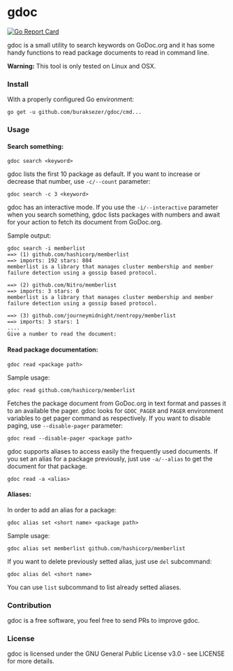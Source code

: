 # gdoc
[![Go Report Card](https://goreportcard.com/badge/github.com/buraksezer/gdoc)](https://goreportcard.com/report/github.com/buraksezer/gdoc)

gdoc is a small utility to search keywords on GoDoc.org and it has some handy functions to read package documents to read in command line.

**Warning:** This tool is only tested on Linux and OSX. 

### Install
With a properly configured Go environment:

```
go get -u github.com/buraksezer/gdoc/cmd...
```

### Usage
#### Search something:

```
gdoc search <keyword>
```
gdoc lists the first 10 package as default. If you want to increase or decrease that number, use `-c/--count` parameter:

```
gdoc search -c 3 <keyword>
```
gdoc has an interactive mode. If you use the `-i/--interactive` parameter when you search something, gdoc lists packages with numbers and
await for your action to fetch its document from GoDoc.org.

Sample output:
```
gdoc search -i memberlist
==> (1) github.com/hashicorp/memberlist
==> imports: 192 stars: 804
memberlist is a library that manages cluster membership and member failure detection using a gossip based protocol.

==> (2) github.com/Nitro/memberlist
==> imports: 3 stars: 0
memberlist is a library that manages cluster membership and member failure detection using a gossip based protocol.

==> (3) github.com/journeymidnight/nentropy/memberlist
==> imports: 3 stars: 1
....
Give a number to read the document:
```
#### Read package documentation:

```
gdoc read <package path>
```

Sample usage:
```
gdoc read github.com/hashicorp/memberlist
```

Fetches the package document from GoDoc.org in text format and passes it to an available the pager. gdoc looks for `GDOC_PAGER` and `PAGER` environment 
variables to get pager command as respectively. If you want to disable paging, use `--disable-pager` parameter:
```
gdoc read --disable-pager <package path> 
```

gdoc supports aliases to access easily the frequently used documents. If you set an alias for a package previously, just use `-a/--alias` to get the 
document for that package.

```
gdoc read -a <alias>
```

#### Aliases:
In order to add an alias for a package:
```
gdoc alias set <short name> <package path>
```

Sample usage:
```
gdoc alias set memberlist github.com/hashicorp/memberlist
```
If you want to delete previously setted alias, just use `del` subcommand:
```
gdoc alias del <short name>
```
You can use `list` subcommand to list already setted aliases.

### Contribution
gdoc is a free software, you feel free to send PRs to improve gdoc.

### License
gdoc is licensed under the GNU General Public License v3.0 - see LICENSE for more details.

